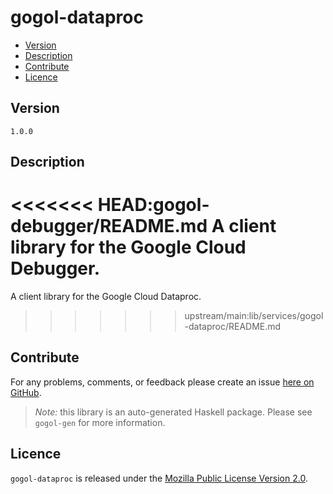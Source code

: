 # gogol-dataproc

* [Version](#version)
* [Description](#description)
* [Contribute](#contribute)
* [Licence](#licence)


## Version

`1.0.0`


## Description

<<<<<<< HEAD:gogol-debugger/README.md
A client library for the Google Cloud Debugger.
=======
A client library for the Google Cloud Dataproc.
>>>>>>> upstream/main:lib/services/gogol-dataproc/README.md


## Contribute

For any problems, comments, or feedback please create an issue [here on GitHub](https://github.com/brendanhay/gogol/issues).

> _Note:_ this library is an auto-generated Haskell package. Please see `gogol-gen` for more information.


## Licence

`gogol-dataproc` is released under the [Mozilla Public License Version 2.0](http://www.mozilla.org/MPL/).
